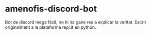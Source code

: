 # amenofis-discord-bot
Bot de discord mega fàcil, no hi ha gaire res a explicar la veritat.
Escrit originalment a la plataforma repl.it en python.

